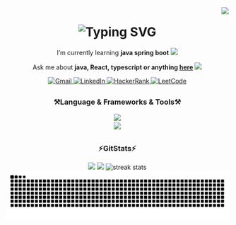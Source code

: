  <img align="right" src="https://visitor-badge.laobi.icu/badge?page_id=fernandocruzcavina.fernandocruzcavina" />

<h1 align="center">
    <picture>
        <source srcset="https://readme-typing-svg.demolab.com?font=Fira+Code&weight=700&size=30&duration=3000&pause=2000&color=30A3DC&center=true&vCenter=true&width=360&lines=Greeting%2C+devs!+%E2%9C%A8;I'm+Fernando+Cruz+%E2%98%95" media="(prefers-color-scheme: dark)" />
        <source srcset="https://readme-typing-svg.demolab.com?font=Fira+Code&weight=700&size=30&duration=3000&pause=2000&color=56E7FF&center=true&vCenter=true&width=360&lines=Greeting%2C+devs!+%E2%9C%A8;I'm+Fernando+Cruz+%E2%98%95" media="(prefers-color-scheme: light), (prefers-color-scheme: no-preference)" />
        <img src="https://readme-typing-svg.demolab.com?font=Fira+Code&weight=700&size=30&duration=3000&pause=2000&color=30A3DC&center=true&vCenter=true&width=360&lines=Greeting%2C+devs!+%E2%9C%A8;I'm+Fernando+Cruz+%E2%98%95" alt="Typing SVG" />
    </picture>
</h1>


<div align="center">

I’m currently learning **java  spring boot** <img src= "https://media1.giphy.com/media/EMItNuVu9Qi2NPblnN/giphy.webp?cid=ecf05e476naq1f1l15wfauobgsp59d8hotsxmxrczt623rdf&ep=v1_stickers_search&rid=giphy.webp&ct=s" width="25"/>

Ask me about **java, React, typescript or anything [here](https://github.com/fernandocruzcavina/fernandocruzcavina/issues)**
<img src="https://media2.giphy.com/media/v1.Y2lkPTc5MGI3NjExbWp0dzFpMmw4cXZkb3liMGlrcDZzYW5zaXJxbHcxNjllajRocGZkMiZlcD12MV9pbnRlcm5hbF9naWZfYnlfaWQmY3Q9cw/7NgYelDPXmzbzxrKsj/giphy.gif" width="30"/>

</div>

<div align="center">
  <!-- Gmail -->
  <a href="mailto:fernando.cruz.cavina@gmail.com">
    <picture>
      <source srcset="https://img.shields.io/badge/Gmail-333333?style=for-the-badge&logo=gmail&logoColor=red" media="(prefers-color-scheme: dark)" />
      <source srcset="https://img.shields.io/badge/Gmail-D14836?style=for-the-badge&logo=gmail&logoColor=white" media="(prefers-color-scheme: light), (prefers-color-scheme: no-preference)"" />
      <img src="https://img.shields.io/badge/Gmail-333333?style=for-the-badge&logo=gmail&logoColor=red" alt="Gmail"/>
    </picture>
  </a>
  <!-- LinkedIn -->
  <a href="https://www.linkedin.com/in/fernando-cruz-cavina" target="_blank" rel="noreferrer">
      <picture>
        <source srcset="https://img.shields.io/badge/LinkedIn-333333?style=for-the-badge&logo=linkedin&logoColor=0077B5" media="(prefers-color-scheme: dark)" />
        <source srcset="https://img.shields.io/badge/LinkedIn-0077B5?style=for-the-badge&logo=linkedin&logoColor=white" media="(prefers-color-scheme: light), (prefers-color-scheme: no-preference)"" />
        <img src="https://img.shields.io/badge/LinkedIn-0077B5?style=for-the-badge&logo=linkedin&logoColor=white" alt="LinkedIn"/>
      </picture>
  </a>
  <!-- Portfolio -->
  <!--<a href="#" target="_blank" rel="noreferrer"><!-- someday i put my portfolio 
    <img src="https://img.shields.io/badge/Portfolio-FF5722?style=for-the-badge&logo=todoist&logoColor=white" alt="Portfolio"/>
  </a> -->
  <!-- HackerRank -->
  <a href="https://www.hackerrank.com/fernando_cruz_c2" target="_blank" rel="noreferrer">
    <picture>
      <source srcset="https://img.shields.io/badge/HackerRank-333333?style=for-the-badge&logo=hackerrank&logoColor=2EC866" media="(prefers-color-scheme: dark)" />
      <source srcset="https://img.shields.io/badge/HackerRank-2EC866?style=for-the-badge&logo=hackerrank&logoColor=white" media="(prefers-color-scheme: light), (prefers-color-scheme: no-preference)" />
      <img src="https://img.shields.io/badge/HackerRank-2EC866?style=for-the-badge&logo=hackerrank&logoColor=white" alt="HackerRank"/>
    </picture>
  </a>
  <!-- LeetCode -->
  <a href="https://leetcode.com/fernandocruz" target="_blank" rel="noreferrer">
    <picture>
      <source srcset="https://img.shields.io/badge/LeetCode-333333?style=for-the-badge&logo=leetcode&logoColor=FFA116" media="(prefers-color-scheme: dark)" />
      <source srcset="https://img.shields.io/badge/LeetCode-FFA116?style=for-the-badge&logo=leetcode&logoColor=white" media="(prefers-color-scheme: light), (prefers-color-scheme: no-preference)" />
      <img src="https://img.shields.io/badge/LeetCode-FFA116?style=for-the-badge&logo=leetcode&logoColor=white" alt="LeetCode"/>
    </picture>
  </a>

</div>

##

<div align="center">

<h3>⚒️Language & Frameworks & Tools⚒️</h3>
    <img src="https://skillicons.dev/icons?i=java,typescript,html,sass,css,spring,vite,mysql,postgres,redis"/>
    <br/>
    <img src="https://skillicons.dev/icons?i=github,git,githubactions,react,tailwind,kafka,rabbitmq,linux,arch,vim,neovim,vscode,idea" />

</div>

##

<div  align="center">
  <h3 align="center">⚡GitStats⚡</h3>
  <picture >
      <source
        srcset="https://github-readme-stats.vercel.app/api?username=fernandocruzcavina&show_icons=true&cache_seconds=86400&theme=react&bg_color=000&border_color=30A3DC&icon_color=30A3DC&title_color=30A3DC&text_color=FFF&include_all_commits=true&count_private=true"
        media="(prefers-color-scheme: dark)"
      />
      <source
        srcset="https://github-readme-stats.vercel.app/api?username=fernandocruzcavina&show_icons=true&cache_seconds=86400&theme=ambient_gradient&include_all_commits=true&count_private=true"
        media="(prefers-color-scheme: light), (prefers-color-scheme: no-preference)"
      />
      <img height="200px" src="https://github-readme-stats.vercel.app/api?username=fernandocruzcavina&show_icons=true" />
    </picture>
    <picture >
      <source
        srcset="https://github-readme-stats.vercel.app/api/top-langs?username=fernandocruzcavina&show_icons=true&theme=react&bg_color=000&border_color=30A3DC&title_color=30A3DC&text_color=FFF&layout=compact&langs_count=10"
        media="(prefers-color-scheme: dark)"
      />
      <source
        srcset="https://github-readme-stats.vercel.app/api/top-langs?username=fernandocruzcavina&show_icons=true&cache_seconds=86400&theme=ambient_gradient&layout=compact&langs_count=10"
        media="(prefers-color-scheme: light), (prefers-color-scheme: no-preference)"
      />
      <img height="200px" src="https://github-readme-stats.vercel.app/api?username=fernandocruzcavina&show_icons=true" />
    </picture>
    <picture>
        <source srcset="https://streak-stats.demolab.com?user=fernandocruzcavina&theme=react&border_radius=10&border=30A3DC&background=000000&ring=30A3DC&fire=30A3DC&sideLabels=30A3DC&currStreakNum=30A3DC&currStreakLabel=30A3DC&sideNums=30A3DC&dates=EBEBEB&stroke=EBEBEB" media="(prefers-color-scheme: dark)"/>
        <source srcset="https://streak-stats.demolab.com?user=fernandocruzcavina&theme=cyber-streakglow&border_radius=10" media="(prefers-color-scheme: light), (prefers-color-scheme: no-preference)"/>
        <img height="200px" src="https://streak-stats.demolab.com?user=fernandocruzcavina&theme=cyber-streakglow&border_radius=10" alt="streak stats"/>
    </picture>
  
</div>
<!---snake-commits-game-->
<div align="center">
  <picture >
    <source 
      media="(prefers-color-scheme: dark)" 
      srcset="https://raw.githubusercontent.com/FernandoCruzCavina/FernandoCruzCavina/output/github-contribution-grid-snake-dark.svg"
    />
    <source
      media="(prefers-color-scheme: light)" 
      srcset="https://raw.githubusercontent.com/FernandoCruzCavina/FernandoCruzCavina/output/github-contribution-grid-snake.svg"
    />
    <img align="center" alt="github contribution grid snake animation" src="https://raw.githubusercontent.com/FernandoCruzCavina/FernandoCruzCavina/output/github-contribution-grid-snake.svg">
  </picture>
</div>
